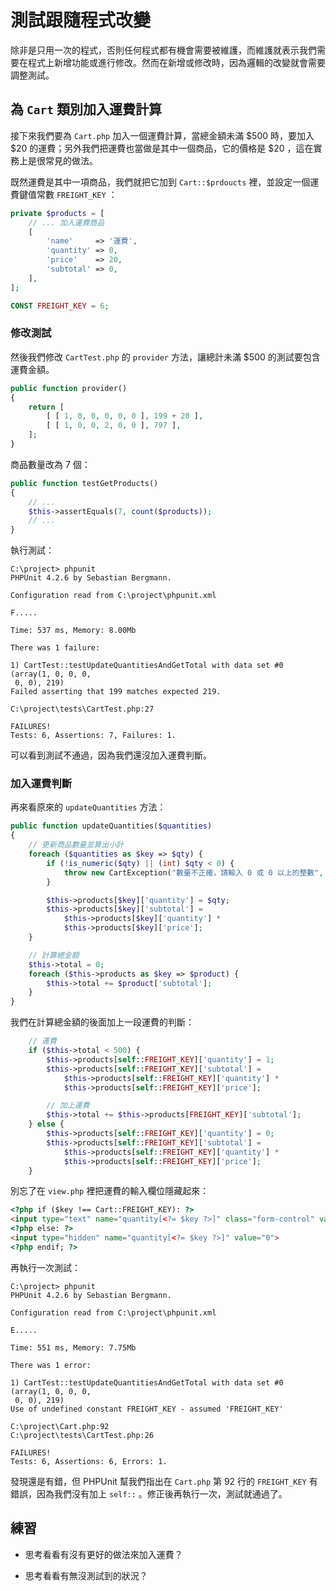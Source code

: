 # 測試跟隨程式改變

除非是只用一次的程式，否則任何程式都有機會需要被維護，而維護就表示我們需要在程式上新增功能或進行修改。然而在新增或修改時，因為邏輯的改變就會需要調整測試。

## 為 `Cart` 類別加入運費計算

接下來我們要為 `Cart.php` 加入一個運費計算，當總金額未滿 $500 時，要加入 $20 的運費；另外我們把運費也當做是其中一個商品，它的價格是 $20 ，這在實務上是很常見的做法。

既然運費是其中一項商品，我們就把它加到 `Cart::$prdoucts` 裡，並設定一個運費鍵值常數 `FREIGHT_KEY` ：

```php
private $products = [
    // ... 加入運費商品
    [
        'name'     => '運費',
        'quantity' => 0,
        'price'    => 20,
        'subtotal' => 0,
    ],
];

CONST FREIGHT_KEY = 6;
```

### 修改測試

然後我們修改 `CartTest.php` 的 `provider` 方法，讓總計未滿 $500 的測試要包含運費金額。

```php
public function provider()
{
    return [
        [ [ 1, 0, 0, 0, 0, 0 ], 199 + 20 ],
        [ [ 1, 0, 0, 2, 0, 0 ], 797 ],
    ];
}
```

商品數量改為 7 個：

```php
public function testGetProducts()
{
    // ...
    $this->assertEquals(7, count($products));
    // ...
}
```

執行測試：

```dos
C:\project> phpunit
PHPUnit 4.2.6 by Sebastian Bergmann.

Configuration read from C:\project\phpunit.xml

F.....

Time: 537 ms, Memory: 8.00Mb

There was 1 failure:

1) CartTest::testUpdateQuantitiesAndGetTotal with data set #0 (array(1, 0, 0, 0,
 0, 0), 219)
Failed asserting that 199 matches expected 219.

C:\project\tests\CartTest.php:27

FAILURES!
Tests: 6, Assertions: 7, Failures: 1.
```

可以看到測試不通過，因為我們還沒加入運費判斷。

### 加入運費判斷

再來看原來的 `updateQuantities` 方法：

```php
public function updateQuantities($quantities)
{
    // 更新商品數量並算出小計
    foreach ($quantities as $key => $qty) {
        if (!is_numeric($qty) || (int) $qty < 0) {
            throw new CartException("數量不正確，請輸入 0 或 0 以上的整數", 1);
        }

        $this->products[$key]['quantity'] = $qty;
        $this->products[$key]['subtotal'] =
            $this->products[$key]['quantity'] *
            $this->products[$key]['price'];
    }

    // 計算總金額
    $this->total = 0;
    foreach ($this->products as $key => $product) {
        $this->total += $product['subtotal'];
    }
}
```

我們在計算總金額的後面加上一段運費的判斷：

```php
    // 運費
    if ($this->total < 500) {
        $this->products[self::FREIGHT_KEY]['quantity'] = 1;
        $this->products[self::FREIGHT_KEY]['subtotal'] =
            $this->products[self::FREIGHT_KEY]['quantity'] *
            $this->products[self::FREIGHT_KEY]['price'];

        // 加上運費
        $this->total += $this->products[FREIGHT_KEY]['subtotal'];
    } else {
        $this->products[self::FREIGHT_KEY]['quantity'] = 0;
        $this->products[self::FREIGHT_KEY]['subtotal'] =
            $this->products[self::FREIGHT_KEY]['quantity'] *
            $this->products[self::FREIGHT_KEY]['price'];
    }
```

別忘了在 `view.php` 裡把運費的輸入欄位隱藏起來：

```html
<?php if ($key !== Cart::FREIGHT_KEY): ?>
<input type="text" name="quantity[<?= $key ?>]" class="form-control" value="<?= $product['quantity'] ?>">
<?php else: ?>
<input type="hidden" name="quantity[<?= $key ?>]" value="0">
<?php endif; ?>
```

再執行一次測試：

```dos
C:\project> phpunit
PHPUnit 4.2.6 by Sebastian Bergmann.

Configuration read from C:\project\phpunit.xml

E.....

Time: 551 ms, Memory: 7.75Mb

There was 1 error:

1) CartTest::testUpdateQuantitiesAndGetTotal with data set #0 (array(1, 0, 0, 0,
 0, 0), 219)
Use of undefined constant FREIGHT_KEY - assumed 'FREIGHT_KEY'

C:\project\Cart.php:92
C:\project\tests\CartTest.php:26

FAILURES!
Tests: 6, Assertions: 6, Errors: 1.
```

發現還是有錯，但 PHPUnit 幫我們指出在 `Cart.php` 第 92 行的 `FREIGHT_KEY` 有錯誤，因為我們沒有加上 `self::` 。修正後再執行一次，測試就通過了。

## 練習

* 思考看看有沒有更好的做法來加入運費？

* 思考看看有無沒測試到的狀況？
